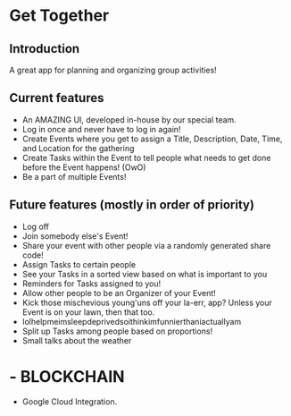 # Get Together

## Introduction
A great app for planning and organizing group activities!

## Current features
- An AMAZING UI, developed in-house by our special team.
- Log in once and never have to log in again!
- Create Events where you get to assign a Title, Description, Date, Time, and Location for the gathering
- Create Tasks within the Event to tell people what needs to get done before the Event happens! (OwO)
- Be a part of multiple Events!

## Future features (mostly in order of priority)
- Log off
- Join somebody else's Event!
- Share your event with other people via a randomly generated share code!
- Assign Tasks to certain people
- See your Tasks in a sorted view based on what is important to you
- Reminders for Tasks assigned to you!
- Allow other people to be an Organizer of your Event!
- Kick those mischevious young'uns off your la-err, app? Unless your Event is on your lawn, then that too.
- lolhelpmeimsleepdeprivedsoithinkimfunnierthaniactuallyam
- Split up Tasks among people based on proportions!
- Small talks about the weather
# - BLOCKCHAIN
- Google Cloud Integration.
